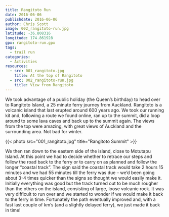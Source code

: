```yaml
---
title: Rangitoto Run
date: 2016-06-06
publishdate: 2016-06-06
author: Chris Scott
image: 002_rangitoto-run.jpg
latitude: -36.808316
longitude: 174.861928
gpx: rangitoto-run.gpx
tags:
  - trail run
categories:
  - Activities
resources:
  - src: 001_rangitoto.jpg
    title: At the top of Rangitoto
  - src: 002_rangitoto-run.jpg
    title: View from Rangitoto
---
```


We took advantage of a public holiday (the Queen’s birthday) to head over to Rangitoto Island, a
25 minute ferry journey from Auckland. Rangitoto is a volcanic island that last erupted around
600 years ago. We took our running kit and, following a route we found online, ran up to the
summit, did a loop around to some lava caves and back up to the summit again. The views from the
top were amazing, with great views of Auckland and the surrounding area. Not bad for winter.

{{< photo src="001_rangitoto.jpg" title="Rangitoto Summit" >}}

We then ran down to the eastern side of the island, close to Motutapu Island. At this point we had
to decide whether to retrace our steps and follow the road back to the ferry or to carry on as
planned and follow the longer “coastal track”. The sign said the coastal track would take 2 hours
15 minutes and we had 55 minutes till the ferry was due – we’d been going about 3-4 times quicker
than the signs so thought we would easily make it. Initially everything was good but the track
turned out to be much rougher than the others on the island, consisting of large, loose volcanic
rock. It was very difficult to run over and we started to wonder if we would make it back to the
ferry in time. Fortunately the path eventually improved and, with a fast last couple of km’s (and
a slightly delayed ferry), we just made it back in time!